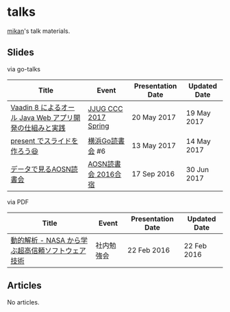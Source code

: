 # talks

[mikan](https://github.com/mikan)'s talk materials.

## Slides

via go-talks

| Title                       | Event | Presentation Date | Updated Date |
| --------------------------- | ----- | ----------------- | ------------ |
| [Vaadin 8 によるオール Java Web アプリ開発の仕組みと実践](https://go-talks.appspot.com/github.com/mikan/talks/ccc-vaadin-8.slide) | [JJUG CCC 2017 Spring](http://www.java-users.jp/ccc2017spring/) | 20 May 2017 | 19 May 2017 |
| [present でスライドを作ろう😆](https://go-talks.appspot.com/github.com/mikan/talks/intro-to-present.slide) | [横浜Go読書会](https://yokohama-go-reading.connpass.com/) #6 | 13 May 2017 | 14 May 2017 |
| [データで見るAOSN読書会](https://go-talks.appspot.com/github.com/mikan/talks/aosn-lt-2016.slide) | [AOSN読書会 2016合宿](http://aosn.ws/event/3-0917camp) | 17 Sep 2016 | 30 Jun 2017 |

via PDF

| Title                       | Event | Presentation Date | Updated Date |
| --------------------------- | ----- | ----------------- | ------------ |
| [動的解析 - NASA から学ぶ超高信頼ソフトウェア技術](https://github.com/mikan/jpf-demo/blob/master/docs/2016-02-22_APDC-DevFest-4.pdf) | 社内勉強会 | 22 Feb 2016 | 22 Feb 2016 |

## Articles

No articles.
